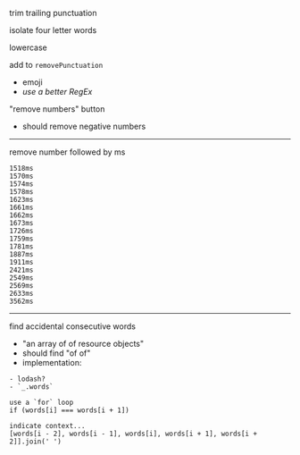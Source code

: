 trim trailing punctuation

isolate four letter words

lowercase

add to `removePunctuation`
- emoji
- _use a better RegEx_

"remove numbers" button
- should remove negative numbers

---

remove number followed by ms
```
1518ms
1570ms
1574ms
1578ms
1623ms
1661ms
1662ms
1673ms
1726ms
1759ms
1781ms
1887ms
1911ms
2421ms
2549ms
2569ms
2633ms
3562ms
```

---

find accidental consecutive words
  - "an array of of resource objects"
  - should find "of of"
  - implementation:

```
- lodash?
- `_.words`

use a `for` loop
if (words[i] === words[i + 1])

indicate context...
[words[i - 2], words[i - 1], words[i], words[i + 1], words[i + 2]].join(' ')
```
